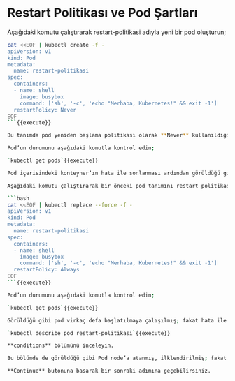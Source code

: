 # Restart Politikası ve Pod Şartları

Aşağıdaki komutu çalıştırarak restart-politikasi adıyla yeni bir pod oluşturun;

```bash
cat <<EOF | kubectl create -f -
apiVersion: v1
kind: Pod
metadata:
  name: restart-politikasi
spec:
  containers:
  - name: shell
    image: busybox
    command: ['sh', '-c', 'echo "Merhaba, Kubernetes!" && exit -1']
  restartPolicy: Never
EOF
```{{execute}}

Bu tanımda pod yeniden başlama politikası olarak **Never** kullanıldığı için hata alınması durumunda pod yeniden başlatılmayacaktır. Örneğimizde konteyner -1 kodu ile sonlanacaktır. Bu durum Kubernetes için hata olarak yorumlanmaktadır.

Pod’un durumunu aşağıdaki komutla kontrol edin;

`kubectl get pods`{{execute}}

Pod içerisindeki konteyner’ın hata ile sonlanması ardından görüldüğü gibi pod yeniden başlatılmadı.

Aşağıdaki komutu çalıştırarak bir önceki pod tanımını restart politikası **always** olacak şekilde güncelleyin;

```bash
cat <<EOF | kubectl replace --force -f -
apiVersion: v1
kind: Pod
metadata:
  name: restart-politikasi
spec:
  containers:
  - name: shell
    image: busybox
    command: ['sh', '-c', 'echo "Merhaba, Kubernetes!" && exit -1']
  restartPolicy: Always
EOF
```{{execute}}

Pod’un durumunu aşağıdaki komutla kontrol edin;

`kubectl get pods`{{execute}}

Görüldüğü gibi pod virkaç defa başlatılmaya çalışılmış; fakat hata ile sonlanmıştır. Ardından **CrashLoopBackOff** durum kodunu almuştır. Aşağıdaki komutla pod detayını görüntüleyin;

`kubectl describe pod restart-politikasi`{{execute}}

**conditions** bölümünü inceleyin.

Bu bölümde de görüldüğü gibi Pod node’a atanmış, ilklendirilmiş; fakat konteyner, dolayısıyla da pod ready duruma gelememiş.

**Continue** butonuna basarak bir sonraki adımına geçebilirsiniz.